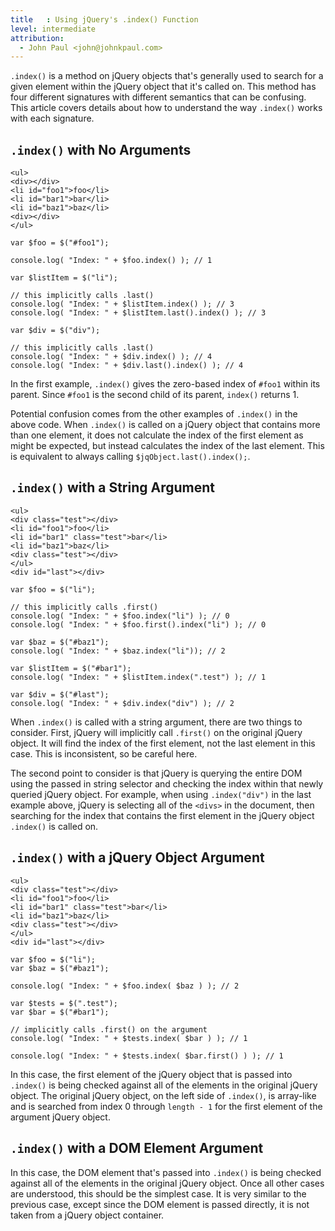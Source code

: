 ```yaml
---
title   : Using jQuery's .index() Function
level: intermediate
attribution:
  - John Paul <john@johnkpaul.com>
---
```

`.index()` is a method on jQuery objects that's generally used to search for a given element within the jQuery object that it's called on. This method has four different signatures with different semantics that can be confusing. This article covers details about how to understand the way `.index()` works with each signature.

## `.index()` with No Arguments

```
<ul>
<div></div>
<li id="foo1">foo</li>
<li id="bar1">bar</li>
<li id="baz1">baz</li>
<div></div>
</ul>
```

```
var $foo = $("#foo1");

console.log( "Index: " + $foo.index() ); // 1

var $listItem = $("li");

// this implicitly calls .last()
console.log( "Index: " + $listItem.index() ); // 3
console.log( "Index: " + $listItem.last().index() ); // 3

var $div = $("div");

// this implicitly calls .last()
console.log( "Index: " + $div.index() ); // 4
console.log( "Index: " + $div.last().index() ); // 4
```
In the first example, `.index()` gives the zero-based index of `#foo1` within its parent. Since `#foo1` is the second child of its parent, `index()` returns 1.

Potential confusion comes from the other examples of `.index()` in the above code.  When `.index()` is called on a jQuery object that contains more than one element, it does not calculate the index of the first element as might be expected, but instead calculates the index of the last element. This is equivalent to always calling `$jqObject.last().index();`.

## `.index()` with a String Argument

```
<ul>
<div class="test"></div>
<li id="foo1">foo</li>
<li id="bar1" class="test">bar</li>
<li id="baz1">baz</li>
<div class="test"></div>
</ul>
<div id="last"></div>
```

```
var $foo = $("li");

// this implicitly calls .first()
console.log( "Index: " + $foo.index("li") ); // 0
console.log( "Index: " + $foo.first().index("li") ); // 0

var $baz = $("#baz1");
console.log( "Index: " + $baz.index("li")); // 2

var $listItem = $("#bar1");
console.log( "Index: " + $listItem.index(".test") ); // 1

var $div = $("#last");
console.log( "Index: " + $div.index("div") ); // 2
```

When `.index()` is called with a string argument, there are two things to consider. First, jQuery will implicitly call `.first()` on the original jQuery object. It will find the index of the first element, not the last element in this case. This is inconsistent, so be careful here.

The second point to consider is that jQuery is querying the entire DOM using the passed in string selector and checking the index within that newly queried jQuery object. For example, when using `.index("div")` in the last example above, jQuery is selecting all of the `<divs>` in the document, then searching for the index that contains the first element in the jQuery object `.index()` is called on.

## `.index()` with a jQuery Object Argument

```
<ul>
<div class="test"></div>
<li id="foo1">foo</li>
<li id="bar1" class="test">bar</li>
<li id="baz1">baz</li>
<div class="test"></div>
</ul>
<div id="last"></div>
```

```
var $foo = $("li");
var $baz = $("#baz1");

console.log( "Index: " + $foo.index( $baz ) ); // 2

var $tests = $(".test");
var $bar = $("#bar1");

// implicitly calls .first() on the argument
console.log( "Index: " + $tests.index( $bar ) ); // 1

console.log( "Index: " + $tests.index( $bar.first() ) ); // 1
```

In this case, the first element of the jQuery object that is passed into `.index()` is being checked against all of the elements in the original jQuery object.  The original jQuery object, on the left side of `.index()`, is array-like and is searched from index 0 through `length - 1` for the first element of the argument jQuery object.

## `.index()` with a DOM Element Argument

In this case, the DOM element that's passed into `.index()` is being checked against all of the elements in the original jQuery object. Once all other cases are understood, this should be the simplest case. It is very similar to the previous case, except since the DOM element is passed directly, it is not taken from a jQuery object container.
